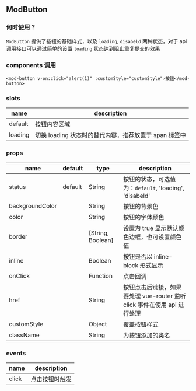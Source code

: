 ## ModButton

### 何时使用？

`ModButton` 提供了按钮的基础样式，以及 `loading`, `disabeld` 两种状态，对于 api 调用接口可以通过简单的设置 `loading` 状态达到阻止重复提交的效果


### components 调用

```
<mod-button v-on:click="alert(1)" :customStyle="customStyle">按钮</mod-button>
```


### slots
| name        | description |
| ----------- |-------------|
| default     | 按钮内容区域  |
| loading     | 切换 loading 状态时的替代内容，推荐放置于 span 标签中  |

### props


| name        | default     |   type      | description |
| ----------- |-------------|-------------|-------------|
| status      | default     |    String   |  按钮的状态，可选值为：`default`, 'loading', 'disabeld' |
| backgroundColor   |             |    String   |  按钮的背景色|
| color   |             |    String   |  按钮的字体颜色 |
| border      |             |    [String, Boolean]   | 设置为 true 显示默认颜色边框，也可设置颜色值 |
| inline      |             |    Boolean   | 按钮是否以 inline-block 形式显示 |
| onClick      |             |    Function   | 点击回调 |
| href      |             |    String   | 按钮点击后链接，如果要处理 vue-router 监听 click 事件在使用 api 进行处理  |
| customStyle      |             |    Object   | 覆盖按钮样式  |
| className      |             |    String   | 为按钮添加的类名  |


### events

| name        |    description |
| ----------- |------------------ |
| click       | 点击按钮时触发 |

